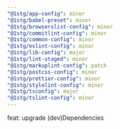 ```yaml
---
"@1stg/app-config": minor
"@1stg/babel-preset": minor
"@1stg/browserslist-config": minor
"@1stg/commitlint-config": minor
"@1stg/common-config": minor
"@1stg/eslint-config": minor
"@1stg/lib-config": major
"@1stg/lint-staged": minor
"@1stg/markuplint-config": patch
"@1stg/postcss-config": minor
"@1stg/prettier-config": minor
"@1stg/stylelint-config": minor
"@1stg/tsconfig": major
"@1stg/tslint-config": minor
---
```


feat: upgrade (dev)Dependencies
